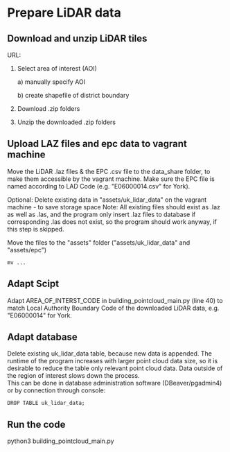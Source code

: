 # Prepare LiDAR data
## Download and unzip LiDAR tiles
URL:
1. Select area of interest (AOI)

   a) manually specify AOI

   b) create shapefile of district boundary

2. Download .zip folders 

3. Unzip the downloaded .zip folders 

## Upload LAZ files and epc data to vagrant machine
Move the LiDAR .laz files & the EPC .csv file to the data_share folder, to make them accessible by the vagrant machine.
Make sure the EPC file is named according to LAD Code (e.g. "E06000014.csv" for York).

Optional: Delete existing data in "assets/uk_lidar_data" on the vagrant machine - to save storage space
    Note: All existing files should exist as .laz as well as .las, and the program only insert .laz files to database 
    if corresponding .las does not exist, so the program should work anyway, if this step is skipped.

Move the files to the "assets" folder ("assets/uk_lidar_data" and "assets/epc")
    
    mv ...

## Adapt Scipt
Adapt AREA_OF_INTERST_CODE in building_pointcloud_main.py (line 40) to match Local Authority Boundary Code of the downloaded LiDAR data,
e.g. "E06000014" for York.

## Adapt database
Delete existing uk_lidar_data table, because new data is appended.
The runtime of the program increases with larger point cloud data size, so it is desirable to reduce the table only 
relevant point cloud data. Data outside of the region of interest slows down the process.  
This can be done in database administration software (DBeaver/pgadmin4) or by connection through console:

    DROP TABLE uk_lidar_data;

## Run the code
python3 building_pointcloud_main.py